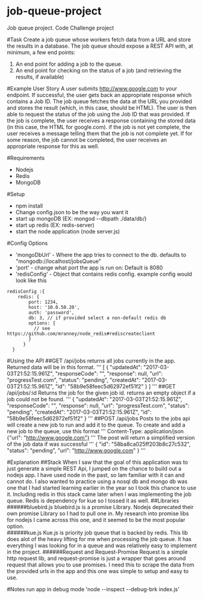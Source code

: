 # job-queue-project
Job queue project. Code Challenge project

#Task
Create a job queue whose workers fetch data from a URL and store the results in a database.  The job queue should expose a REST API with, at minimum, a few end points:
1) An end point for adding a job to the queue.
2) An end point for checking on the status of a job (and retrieving the results, if available)

#Example User Story
A user submits http://www.google.com to your endpoint. If successful, the user gets back an appropriate response which contains a Job ID. The job queue fetches the data at the URL you provided and stores the result (which, in this case, should be HTML). The user is then able to request the status of the job using the Job ID that was provided. If the job is complete, the user receives a response containing the stored data (in this case, the HTML for google.com). if the job is not yet complete, the user receives a message telling them that the job is not complete yet. If for some reason, the job cannot be completed, the user receives an appropriate response for this as well.


#Requirements
- Nodejs
- Redis
- MongoDB

#Setup
- npm install
- Change config.json to be the way you want it
- start up mongoDB (EX: mongod --dbpath ./data/db/)
- start up redis (EX: redis-server)
- start the node application (node server.js)

#Config Options
- 'mongoDbUrl' - Where the app tries to connect to the db. defaults to "mongodb://localhost/jobsQueue"
- 'port' - change what port the app is run on: Default is 8080
- 'redisConfig' - Object that contains redis config. example config would look like this
```
redisConfig :{
    redis: {
        port: 1234,
        host: '10.0.50.20',
        auth: 'password',
        db: 3, // if provided select a non-default redis db
        options: {
          // see https://github.com/mranney/node_redis#rediscreateclient
        }
      }
  }
  ```

#Using the API
##GET /api/jobs
returns all jobs currently in the app. Returned data will be in this format.
'''
[
    {
        "updatedAt": "2017-03-03T21:52:15.961Z",
        "responseCode": "",
        "response": null,
        "url": "progressTest.com",
        "status": "pending",
        "createdAt": "2017-03-03T21:52:15.961Z",
        "id": "58b9e58feec5d62972ef51f2"
    }
]
'''
##GET /api/jobs/:id
Returns the job for the given job id. returns an empty object if a job could not be found.
'''
    {
        "updatedAt": "2017-03-03T21:52:15.961Z",
        "responseCode": "",
        "response": null,
        "url": "progressTest.com",
        "status": "pending",
        "createdAt": "2017-03-03T21:52:15.961Z",
        "id": "58b9e58feec5d62972ef51f2"
    }
'''
##POST /api/jobs
Posts to the jobs api will create a new job to run and add it to the queue.
To create and add a new job to the queue, use this format
'''
Content-Type: application/json
{"url": "http://www.google.com"}
'''
The post will return a simplified version of the job data if was successful
'''
    {
      "id": "58ba8ca025ff203b8c27c532",
      "status": "pending",
      "url": "http://www.google.com"
    }
'''

#Explanation
##Stack
When I saw that the goal of this application was to just generate a simple REST Api, I jumped on the chance to
build out a nodejs app. I have used node in the past, so Iam familiar with it can and cannot do. I also wanted to
practice using a nosql db and mongo db was one that I had started learning earlier in the year so I took this chance
to use it. Including redis in this stack came later when I was implementing the job queue. Redis is dependency for
kue so I tossed it as well.
##Libraries
######bluebird.js
bluebird.js is a promise Library. Nodejs deprecated their own promise Library so I had
to pull one in. My research into promise libs for nodejs I came across this one, and
it seemed to be the most popular option.  
######kue.js
Kue.js is priority job queue that is backed by redis. This lib does alot of the heavy lifting for me
when processing the job queue. It has everything I was looking for in a queue and was relatively easy to
implement in the project.
######Request and Request-Promise
Request is a simple http request lib, and request-promise is just a wrapper that goes around
request that allows you to use promises. I need this to scrape the data from the provided urls
in the app and this one was simple to setup and easy to use.

#Notes
run app in debug mode
'node --inspect --debug-brk index.js'
